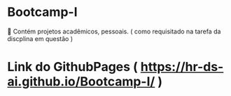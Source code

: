# Bootcamp-I
📂 Contém projetos acadêmicos, pessoais. ( como requisitado na tarefa da discplina em questão )


# Link do GithubPages **( https://hr-ds-ai.github.io/Bootcamp-I/ )**
